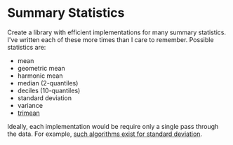# Summary Statistics

Create a library with efficient implementations for many summary statistics.  I've written each of these more times than I care to remember.  Possible statistics are:

  * mean
  * geometric mean
  * harmonic mean
  * median (2-quantiles)
  * deciles (10-quantiles)
  * standard deviation
  * variance
  * [trimean](http://en.wikipedia.org/wiki/Trimean)
  
Ideally, each implementation would be require only a single pass through the data.  For example, [such algorithms exist for standard deviation](http://en.wikipedia.org/wiki/Standard_deviation#Rapid_calculation_methods).
